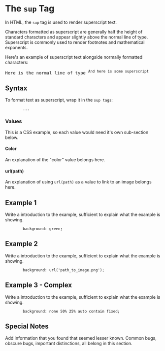 # The `sup` Tag

In HTML, the `sup` tag is used to render superscript text.

Characters formatted as superscript are generally half the height of standard characters and appear slightly above the normal line of type. Superscript is commonly used to render footnotes and mathematical exponents.

Here's an example of superscript text alongside normally formatted characters:
<pre>Here is the normal line of type <sup>And here is some superscript</pre>

## Syntax

To format text as superscript, wrap it in the `sup tags`:

```
        ...
```

### Values

This is a CSS example, so each value would need it's own sub-section below.

#### Color

An explanation of the "color" value belongs here.

#### url(path)

An explanation of using `url(path)` as a value to link to an image belongs here.

## Example 1

Write a introduction to the example, sufficient to explain what the example is showing.

```
        background: green;
```

## Example 2

Write a introduction to the example, sufficient to explain what the example is showing.

```
        background: url('path_to_image.png');
```

## Example 3 - Complex

Write a introduction to the example, sufficient to explain what the example is showing.

```
        background: none 50% 25% auto contain fixed;
```

## Special Notes

Add information that you found that seemed lesser known. Common bugs, obscure bugs, important distinctions, all belong in this section.

